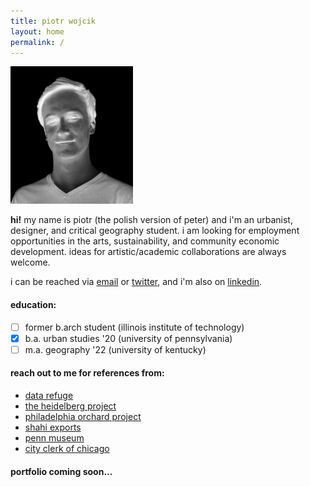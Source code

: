 ```yaml
---
title: piotr wojcik
layout: home
permalink: /
---
```

<!-- <img src="/bridge.JPG" width="256"> -->
<img src="/headshot-negative.jpg" width="196">


**hi!** my name is piotr (the polish version of peter) and i'm an urbanist, designer, and critical geography student. i am looking for employment opportunities in the arts, sustainability, and community economic development. ideas for artistic/academic collaborations are always welcome.

i can be reached via [email](mailto:pwojcik606@gmail.com) or [twitter](https://twitter.com/pioioiotr), and i'm also on [linkedin](https://www.linkedin.com/in/piotr-wojcik-chicago/).

#### education:
- [ ] former b.arch student (illinois institute of technology)
- [x] b.a. urban studies '20 (university of pennsylvania)
- [ ] m.a. geography '22 (university of kentucky)

#### reach out to me for references from:
- [data refuge](https://www.datarefuge.org/)
- [the heidelberg project](https://www.heidelberg.org/)
- [philadelphia orchard project](https://www.phillyorchards.org/)
- [shahi exports](https://www.shahi.co.in/)
- [penn museum](https://www.penn.museum/)
- [city clerk of chicago](https://www.chicityclerk.com/)

#### portfolio coming soon...
